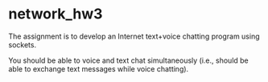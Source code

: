# network_hw3

The assignment is to develop an Internet text+voice chatting program using sockets.

You should be able to voice and text chat simultaneously (i.e., should be able to exchange text messages while voice chatting).

